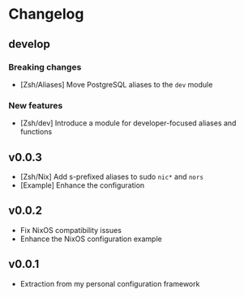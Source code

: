 # Changelog

## develop

### Breaking changes

* [Zsh/Aliases] Move PostgreSQL aliases to the `dev` module

### New features

* [Zsh/dev] Introduce a module for developer-focused aliases and functions

## v0.0.3

* [Zsh/Nix] Add s-prefixed aliases to sudo `nic*` and `nors`
* [Example] Enhance the configuration

## v0.0.2

* Fix NixOS compatibility issues
* Enhance the NixOS configuration example

## v0.0.1

* Extraction from my personal configuration framework
